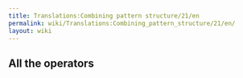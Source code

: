 ```yaml
---
title: Translations:Combining pattern structure/21/en
permalink: wiki/Translations:Combining_pattern_structure/21/en/
layout: wiki
---
```


## All the operators
